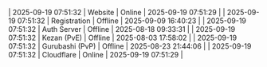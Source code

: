 | 2025-09-19 07:51:32 | Website | Online | 2025-09-19 07:51:29 |
| 2025-09-19 07:51:32 | Registration | Offline | 2025-09-09 16:40:23 |
| 2025-09-19 07:51:32 | Auth Server | Offline | 2025-08-18 09:33:31 |
| 2025-09-19 07:51:32 | Kezan (PvE) | Offline | 2025-08-03 17:58:02 |
| 2025-09-19 07:51:32 | Gurubashi (PvP) | Offline | 2025-08-23 21:44:06 |
| 2025-09-19 07:51:32 | Cloudflare | Online | 2025-09-19 07:51:29 |
